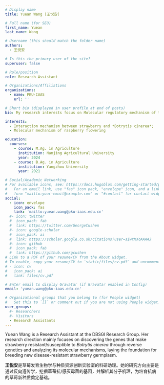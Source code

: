 ```yaml
---
# Display name
title: Yuean Wang (王悦安)

# Full name (for SEO)
first_name: Yuean
last_name: Wang

# Username (this should match the folder name)
authors:
  - 王悦安

# Is this the primary user of the site?
superuser: false

# Role/position
role: Research Assistant

# Organizations/Affiliations
organizations:
  - name: PKU-IAAS
    url: ''

# Short bio (displayed in user profile at end of posts)
bio: My research interests focus on Molecular regulatory mechanism of the initiation of strawberry fruit development and Analysis of the molecular regulatory network of strawberry fruit quality traits.

interests:
  - Interaction mechanism between strawberry and *Botrytis cinerea*; 
  - Molecular mechanism of raspberry flowering

education:
  courses:
    - course: M.Ag. in Agriculture
      institution: Nanjing Agricultural University
      year: 2024
    - course: B.Ag. in Agriculture
      institution: Yangzhou University
      year: 2021

# Social/Academic Networking
# For available icons, see: https://docs.hugoblox.com/getting-started/page-builder/#icons
#   For an email link, use "fas" icon pack, "envelope" icon, and a link in the
#   form "mailto:your-email@example.com" or "#contact" for contact widget.
social:
  - icon: envelope
    icon_pack: fas
    link: 'mailto:yuean.wang@pku-iaas.edu.cn'
  #- icon: twitter
  #  icon_pack: fab
  #  link: https://twitter.com/GeorgeCushen
  #- icon: google-scholar
  #  icon_pack: ai
  #  link: https://scholar.google.co.uk/citations?user=sIwtMXoAAAAJ
  #- icon: github
  #  icon_pack: fab
  #  link: https://github.com/gcushen
# Link to a PDF of your resume/CV from the About widget.
# To enable, copy your resume/CV to `static/files/cv.pdf` and uncomment the lines below.
# - icon: cv
#   icon_pack: ai
#   link: files/cv.pdf

# Enter email to display Gravatar (if Gravatar enabled in Config)
email: 'yuean.wang@pku-iaas.edu.cn'

# Organizational groups that you belong to (for People widget)
#   Set this to `[]` or comment out if you are not using People widget.
user_groups:
  #- Researchers
  #- Visitors
  - Research Assistants
---
```


Yuean Wang is a Research Assistant at the DBSGI Research Group. Her research direction mainly focuses on discovering the genes that make strawberry resistant/susceptible to *Botrytis cinerea* through reverse genetics and analyzing its molecular mechanisms, laying the foundation for breeding new disease-resistant strawberry germplasm.

**王悦安**是草莓发育生物学与种质资源创新实验室的科研助理。她的研究方向主要是通过反向遗传学，挖掘草莓抗/感灰霉菌的基因，并解析其分子机理，为培育抗病的草莓新种质奠定基础。